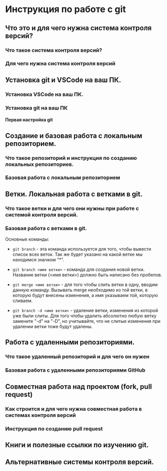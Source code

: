 # Инструкция по работе с git

## Что это и для чего нужна система контроля версий?

### Что такое система контроля версий?

### Для чего нужна система контроля версий

## Установка git и VSCode на ваш ПК.

### Установка VSCode на ваш ПК.

### Установка git на ваш ПК

#### Первая настройка git

## Создание и базовая работа с локальным репозиторием.

### Что такое репозиторий и инструкция по созданию локальных репозиториев.

### Базовая работа с локальным репозиторием

## Ветки. Локальная работа с ветками в git.

### Что такое ветки и для чего они нужны при работе с системой контроля версий.

### Базовая работа с ветками в git.
Основные команды:

* ```git branch``` - эта команда используется для того, чтобы вывести список всех веток. Так же будет указано на какой ветке мы находимся значком "*".

*  ```git branch <имя ветки>``` - команда для создания новой ветки. Название ветки (<имя ветки>) должно быть написано без пробелов.

* ```git merge <имя ветки>``` - для того чтобы слить ветки в одну, вводим данную команду. Вызывать merge необходимо из той ветки, в которую будут внесены изменения, а имя указываем той, которую сливаем.

* ```git branch -d <имя ветки>``` - удаление ветки, изменения из которой уже были слиты. Для того чтобы удалить абсолютно любую ветку замените "-d" на "-D", но учитывайте, что не слитые изменения при удалении ветки тоже будут удалены.


## Работа с удаленными репозиториями.

### Что такое удаленный репозиторий и для чего он нужен

### Базовая работа с удаленными репозиториями GitHub

## Совместная работа над проектом (fork, pull request)

### Как строится и для чего нужна совместная работа в системах контроля версий

### Инструкция по созданию pull request

## Книги и полезные ссылки по изучению git.

## Альтернативные системы контроля версий.
